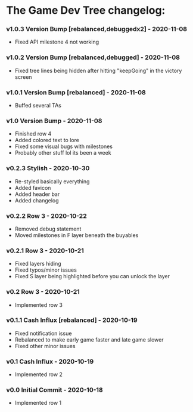 # The Game Dev Tree changelog:

### v1.0.3 Version Bump [rebalanced,debuggedx2] - 2020-11-08
- Fixed API milestone 4 not working

### v1.0.2 Version Bump [rebalanced,debugged] - 2020-11-08
- Fixed tree lines being hidden after hitting "keepGoing" in the victory screen

### v1.0.1 Version Bump [rebalanced] - 2020-11-08
- Buffed several TAs

### v1.0 Version Bump - 2020-11-08
- Finished row 4
- Added colored text to lore
- Fixed some visual bugs with milestones
- Probably other stuff lol its been a week

### v0.2.3 Stylish - 2020-10-30
- Re-styled basically everything
- Added favicon
- Added header bar
- Added changelog

### v0.2.2 Row 3 - 2020-10-22
- Removed debug statement
- Moved milestones in F layer beneath the buyables

### v0.2.1 Row 3 - 2020-10-21
- Fixed layers hiding
- Fixed typos/minor issues
- Fixed S layer being highlighted before you can unlock the layer

### v0.2 Row 3 - 2020-10-21
- Implemented row 3

### v0.1.1 Cash Influx [rebalanced] - 2020-10-19
- Fixed notification issue
- Rebalanced to make early game faster and late game slower
- Fixed other minor issues

### v0.1 Cash Influx - 2020-10-19
- Implemented row 2

### v0.0 Initial Commit - 2020-10-18
- Implemented row 1
